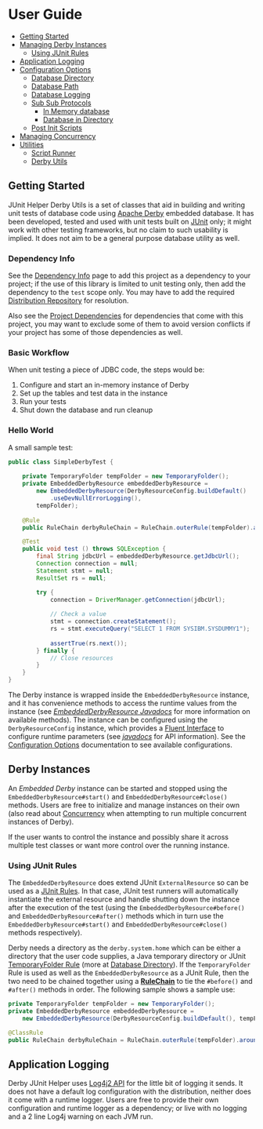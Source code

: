 <!--
Copyright 2016 JUnit Helper Contributors

Licensed under the Apache License, Version 2.0 (the "License");
you may not use this file except in compliance with the License.
You may obtain a copy of the License at

    http://www.apache.org/licenses/LICENSE-2.0

Unless required by applicable law or agreed to in writing, software
distributed under the License is distributed on an "AS IS" BASIS,
WITHOUT WARRANTIES OR CONDITIONS OF ANY KIND, either express or implied.
See the License for the specific language governing permissions and
limitations under the License.
-->

# User Guide

* [Getting Started](#getting-started)
* [Managing Derby Instances](#instance)
	* [Using JUnit Rules](#junit-rules)
* [Application Logging](#logging)
* [Configuration Options](./configuration.html)
	* [Database Directory](./configuration.html#db-dir)
	* [Database Path](./configuration.html#db-path)
	* [Database Logging](./configuration.html#db-logging)
	* [Sub Sub Protocols](./configuration.html#sub-sub-protocol)
		* [In Memory database](./configuration.html#in-memory)
		* [Database in Directory](./configuration.html#directory)
	* [Post Init Scripts](./configuration.html#post-init-script)
* [Managing Concurrency](./concurrency.html)
* [Utilities](./utilities.html)
	* [Script Runner](./utilities.html#script-runner)
	* [Derby Utils](./utilities.html#derby-utils)

<!-- TODO Document internals? DB URL parameters, Derby Home reset, etc. -->

## <a name="getting-started"></a>Getting Started

JUnit Helper Derby Utils is a set of classes that aid in building and writing unit tests of database code using
[Apache Derby](http://db.apache.org/derby/) embedded database. It has been developed, tested and used with unit tests
built on [JUnit](http://junit.org) only; it might work with other testing frameworks, but no claim to such usability
is implied. It does not aim to be a general purpose database utility as well.

### Dependency Info

See the [Dependency Info](../dependency-info.html) page to add this project as a dependency to your project; if the
use of this library is limited to unit testing only, then add the dependency to the `test` scope only. You may have to add
the required [Distribution Repository](../../index.html#repository) for resolution.

Also see the [Project Dependencies](../dependencies.html) for dependencies that come with this project, you may want to
exclude some of them to avoid version conflicts if your project has some of those dependencies as well. 

### Basic Workflow

When unit testing a piece of JDBC code, the steps would be:

1. Configure and start an in-memory instance of Derby
1. Set up the tables and test data in the instance
1. Run your tests
1. Shut down the database and run cleanup

### Hello World

A small sample test:

```java
public class SimpleDerbyTest {
	
	private TemporaryFolder tempFolder = new TemporaryFolder();
	private EmbeddedDerbyResource embeddedDerbyResource =
		new EmbeddedDerbyResource(DerbyResourceConfig.buildDefault()
			.useDevNullErrorLogging(),
		tempFolder);
	
	@Rule
	public RuleChain derbyRuleChain = RuleChain.outerRule(tempFolder).around(embeddedDerbyResource);

	@Test
	public void test () throws SQLException {
		final String jdbcUrl = embeddedDerbyResource.getJdbcUrl();
		Connection connection = null;
		Statement stmt = null;
		ResultSet rs = null;

		try {
			connection = DriverManager.getConnection(jdbcUrl);
	
			// Check a value
			stmt = connection.createStatement();
			rs = stmt.executeQuery("SELECT 1 FROM SYSIBM.SYSDUMMY1");
	
			assertTrue(rs.next());
		} finally {
			// Close resources
		}
	}
}
```

The Derby instance is wrapped inside the `EmbeddedDerbyResource` instance, and it has convenience methods to access the
runtime values from the instance (see _[EmbeddedDerbyResource Javadocs](../apidocs/org/deventropy/junithelper/derby/EmbeddedDerbyResource.html)_
for more information on available methods). The instance can be configured using the `DerbyResourceConfig` instance,
which provides a [Fluent Interface](https://en.wikipedia.org/wiki/Fluent_interface) to configure runtime parameters
(see _[javadocs](../apidocs/org/deventropy/junithelper/derby/DerbyResourceConfig.html)_ for API information). See the
[Configuration Options](./configuration.html) documentation to see available configurations.

## <a name="instance"></a>Derby Instances

An *Embedded Derby* instance can be started and stopped using the `EmbeddedDerbyResource#start()` and `EmbeddedDerbyResource#close()`
methods. Users are free to initialize and manage instances on their own (also read about [Concurrency](./concurrency.html)
when attempting to run multiple concurrent instances of Derby).

If the user wants to control the instance and possibly share it across multiple test classes or want more control over
the running instance.

### <a name="junit-rules"></a>Using JUnit Rules

The `EmbeddedDerbyResource` does extend JUnit `ExternalResource` so can be used as a [JUnit Rules](https://github.com/junit-team/junit/wiki/Rules).
In that case, JUnit test runners will automatically instantiate the external resource and handle shutting down the
instance after the execution of the test (using the `EmbeddedDerbyResource#before()` and `EmbeddedDerbyResource#after()`
methods which in turn use the `EmbeddedDerbyResource#start()` and `EmbeddedDerbyResource#close()` methods respectively).

Derby needs a directory as the `derby.system.home` which can be either a directory that the user code supplies, a 
Java temporary directory or JUnit [TemporaryFolder Rule](https://github.com/junit-team/junit/wiki/Rules#temporaryfolder-rule)
(more at [Database Directory](./configuration.html#db-dir)). If the `TemporaryFolder` Rule is used as well as the
`EmbeddedDerbyResource` as a JUnit Rule, then the two need to be chained together using a
**[RuleChain](https://github.com/junit-team/junit/wiki/Rules#rulechain)** to tie the `#before()` and `#after()` methods
in order. The following sample shows a sample use:

```java
private TemporaryFolder tempFolder = new TemporaryFolder();
private EmbeddedDerbyResource embeddedDerbyResource =
	new EmbeddedDerbyResource(DerbyResourceConfig.buildDefault(), tempFolder);

@ClassRule
public RuleChain derbyRuleChain = RuleChain.outerRule(tempFolder).around(embeddedDerbyResource);
```

## <a name="logging"></a>Application Logging

Derby JUnit Helper uses [Log4j2 API](http://logging.apache.org/log4j/2.x/manual/api.html) for the little bit of logging
it sends. It does not have a default log configuration with the distribution, neither does it come with a runtime logger.
Users are free to provide their own configuration and runtime logger as a dependency; or live with no logging and a 2
line Log4j warning on each JVM run.
